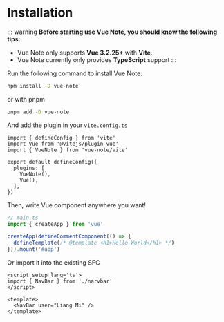 # Installation

::: warning
**Before starting use Vue Note, you should know the following tips:**

- Vue Note only supports **Vue 3.2.25+** with **Vite**.
- Vue Note currently only provides **TypeScript** support
:::

Run the following command to install Vue Note:
```bash
npm install -D vue-note
```

or with pnpm
```bash
pnpm add -D vue-note
```

And add the plugin in your `vite.config.ts`

```typescript{3,7}
import { defineConfig } from 'vite'
import Vue from '@vitejs/plugin-vue'
import { VueNote } from 'vue-note/vite'

export default defineConfig({
  plugins: [
    VueNote(),
    Vue(),
  ],
})

```

Then, write Vue component anywhere you want!

```typescript
// main.ts
import { createApp } from 'vue'

createApp(defineCommentComponent(() => {
  defineTemplate(/* @template <h1>Hello World</h1> */)
})).mount('#app')
```

Or import it into the existing SFC

```vue
<script setup lang='ts'>
import { NavBar } from './narvbar'
</script>

<template>
  <NavBar user="Liang Mi" />
</template>
```

